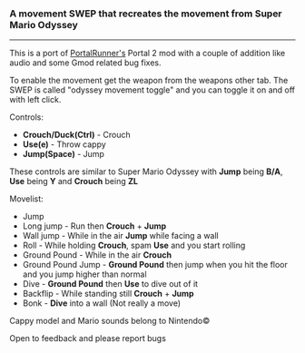 ### A movement SWEP that recreates the movement from Super Mario Odyssey

---

This is a port of [PortalRunner's](https://youtu.be/3KIy7M2-Ue4) Portal 2 mod with a couple of addition like audio and some Gmod related bug fixes.

To enable the movement get the weapon from the weapons other tab. The SWEP is called "odyssey movement toggle" and you can toggle it on and off with left click.

Controls:
* **Crouch/Duck(Ctrl)** - Crouch
* **Use(e)** - Throw cappy
* **Jump(Space)** - Jump


These controls are similar to Super Mario Odyssey with **Jump** being **B/A**, **Use** being **Y** and **Crouch** being **ZL**

Movelist:
* Jump
* Long jump - Run then **Crouch** + **Jump**
* Wall jump - While in the air **Jump** while facing a wall
* Roll - While holding **Crouch**, spam **Use** and you start rolling
* Ground Pound - While in the air **Crouch**
* Ground Pound Jump - **Ground Pound** then jump when you hit the floor and you jump higher than normal
* Dive - **Ground Pound** then **Use** to dive out of it
* Backflip - While standing still **Crouch** + **Jump**
* Bonk - **Dive** into a wall (Not really a move)


Cappy model and Mario sounds belong to Nintendo©

Open to feedback and please report bugs